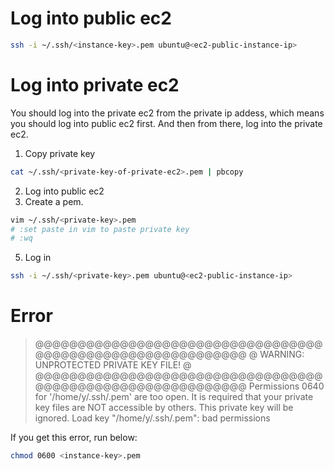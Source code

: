 # Log into public ec2

```sh
ssh -i ~/.ssh/<instance-key>.pem ubuntu@<ec2-public-instance-ip>
```

# Log into private ec2

You should log into the private ec2 from the private ip addess, which means you should log into public ec2 first. And then from there, log into the private ec2.

1. Copy private key

```sh
cat ~/.ssh/<private-key-of-private-ec2>.pem | pbcopy
```

2. Log into public ec2
3. Create a pem.

```sh
vim ~/.ssh/<private-key>.pem
# :set paste in vim to paste private key
# :wq
```

5. Log in

```sh
ssh -i ~/.ssh/<private-key>.pem ubuntu@<ec2-public-instance-ip>
```

# Error

> @@@@@@@@@@@@@@@@@@@@@@@@@@@@@@@@@@@@@@@@@@@@@@@@@@@@@@@@@@@
> @ WARNING: UNPROTECTED PRIVATE KEY FILE! @
> @@@@@@@@@@@@@@@@@@@@@@@@@@@@@@@@@@@@@@@@@@@@@@@@@@@@@@@@@@@
> Permissions 0640 for '/home/y/.ssh/<instance-key>.pem' are too open.
> It is required that your private key files are NOT accessible by others.
> This private key will be ignored.
> Load key "/home/y/.ssh/<instance-key>.pem": bad permissions

If you get this error, run below:

```sh
chmod 0600 <instance-key>.pem
```
